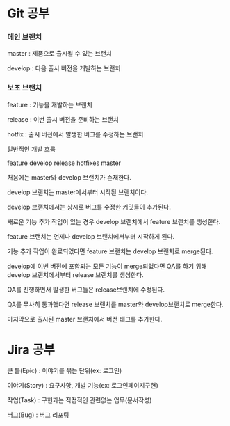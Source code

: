 # Git 공부

### 메인 브랜치

master : 제품으로 출시될 수 있는 브랜치

develop : 다음 출시 버전을 개발하는 브랜치

### 보조 브랜치

feature : 기능을 개발하는 브랜치

release : 이번 출시 버전을 준비하는 브랜치

hotfix : 출시 버전에서 발생한 버그를 수정하는 브랜치



일반적인 개발 흐름

feature			develop		release		hotfixes		master



처음에는 master와 develop 브랜치가 존재한다.

develop 브랜치는 master에서부터 시작된 브랜치이다.

develop 브랜치에서는 상시로 버그를 수정한 커밋들이 추가된다. 

새로운 기능 추가 작업이 있는 경우 develop 브랜치에서 feature 브랜치를 생성한다.

feature 브랜치는 언제나 develop 브랜치에서부터 시작하게 된다.

기능 추가 작업이 완료되었다면 feature 브랜치는 develop 브랜치로 merge된다.

develop에 이번 버전에 포함되는 모든 기능이 merge되었다면 QA를 하기 위해 develop 브랜치에서부터 release 브랜치를 생성한다.

QA를 진행하면서 발생한 버그들은 release브랜치에 수정된다.

QA를 무사히 통과했다면 release 브랜치를 master와 develop브랜치로 merge한다.

마지막으로 출시된 master 브랜치에서 버전 태그를 추가한다.



# Jira 공부

큰 틀(Epic) : 이야기를 묶는 단위(ex: 로그인)

이야기(Story) : 요구사항, 개발 기능(ex: 로그인페이지구현)

작업(Task) : 구현과는 직접적인 관련없는 업무(문서작성)

버그(Bug) : 버그 리포팅